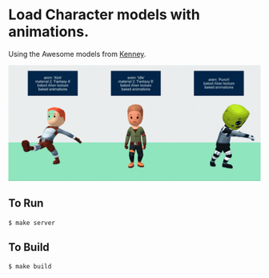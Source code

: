 # Load Character models with animations.
Using the Awesome models from [Kenney](https://kenney.itch.io/kenney-character-assets).

![Final Gif](./blog/imgs/anim_text_working.gif)


## To Run

```
$ make server
```


## To Build
```
$ make build
```
